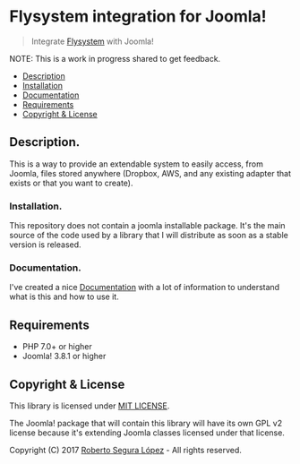 # Flysystem integration for Joomla!

> Integrate [Flysystem](http://flysystem.thephpleague.com/) with Joomla!

NOTE: This is a work in progress shared to get feedback.

* [Description](#description)
* [Installation](#installation)
* [Documentation](#documentation)
* [Requirements](#requirements)
* [Copyright & License](#license)

## Description. <a id="description"></a>

This is a way to provide an extendable system to easily access, from Joomla, files stored anywhere (Dropbox, AWS, and any existing adapter that exists or that you want to create). 

### Installation. <a id="installation"></a>

This repository does not contain a joomla installable package. It's the main source of the code used by a library that I will distribute as soon as a stable version is released.

### Documentation. <a id="documentation"></a>

I've created a nice [Documentation](https://phproberto.github.io/joomla-flysystem) with a lot of information to understand what is this and how to use it.

## Requirements <a id="requirements"></a>

* PHP 7.0+ or higher
* Joomla! 3.8.1 or higher

## Copyright & License <a id="license"></a>

This library is licensed under [MIT LICENSE](./LICENSE).  

The Joomla! package that will contain this library will have its own GPL v2 license because it's extending Joomla classes licensed under that license. 

Copyright (C) 2017 [Roberto Segura López](http://phproberto.com) - All rights reserved.  